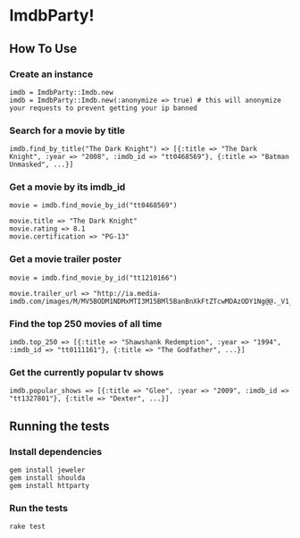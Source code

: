 # ImdbParty!

## How To Use

### Create an instance

    imdb = ImdbParty::Imdb.new
    imdb = ImdbParty::Imdb.new(:anonymize => true) # this will anonymize your requests to prevent getting your ip banned


### Search for a movie by title

    imdb.find_by_title("The Dark Knight") => [{:title => "The Dark Knight", :year => "2008", :imdb_id => "tt0468569"}, {:title => "Batman Unmasked", ...}]

### Get a movie by its imdb_id

    movie = imdb.find_movie_by_id("tt0468569")

    movie.title => "The Dark Knight"
    movie.rating => 8.1
    movie.certification => "PG-13"

### Get a movie trailer poster
    
    movie = imdb.find_movie_by_id("tt1210166")

    movie.trailer_url => "http://ia.media-imdb.com/images/M/MV5BODM1NDMxMTI3M15BMl5BanBnXkFtZTcwMDAzODY1Ng@@._V1_.jpg"

### Find the top 250 movies of all time

    imdb.top_250 => [{:title => "Shawshank Redemption", :year => "1994", :imdb_id => "tt0111161"}, {:title => "The Godfather", ...}]

### Get the currently popular tv shows

    imdb.popular_shows => [{:title => "Glee", :year => "2009", :imdb_id => "tt1327801"}, {:title => "Dexter", ...}]

## Running the tests

### Install dependencies

    gem install jeweler
    gem install shoulda
    gem install httparty

### Run the tests

    rake test
